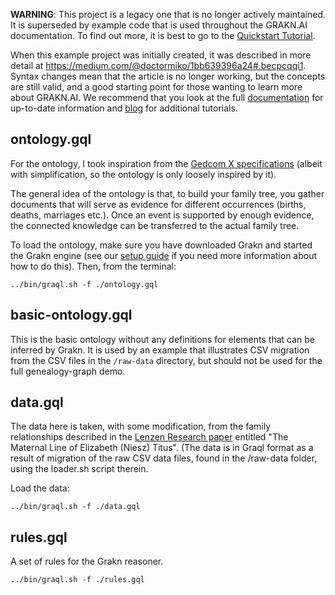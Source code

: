 **WARNING**: This project is a legacy one that is no longer actively maintained. It is superseded by example code that is used throughout the GRAKN.AI documentation. To find out more, it is best to go to the [Quickstart Tutorial](https://grakn.ai/pages/documentation/get-started/quickstart-tutorial.html).

When this example project was initially created, it was described in more detail at https://medium.com/@doctormiko/1bb639396a24#.becpcqqi1. Syntax changes mean that the article is no longer working, but the concepts are still valid, and a good starting point for those wanting to learn more about GRAKN.AI.  We recommend that you look at the full [documentation](https://grakn.ai/pages/index.html) for up-to-date information and [blog](https://blog.grakn.ai) for additional tutorials.


## ontology.gql
   
For the ontology, I took inspiration from the [Gedcom X specifications](http://www.gedcomx.org) (albeit with simplification, so the ontology is only loosely inspired by it).
    
The general idea of the ontology is that, to build your family tree, you gather documents that will serve as evidence for different occurrences (births, deaths, marriages etc.). Once an event is supported by enough evidence, the connected knowledge can be transferred to the actual family tree. 

To load the ontology, make sure you have downloaded Grakn and started the Grakn engine (see our [setup guide](https://grakn.ai/pages/documentation/get-started/setup-guide.html) if you need more information about how to do this). Then, from the terminal: 

```
../bin/graql.sh -f ./ontology.gql
```

## basic-ontology.gql

This is the basic ontology without any definitions for elements that can be inferred by Grakn. It is used by an example that illustrates CSV migration from the CSV files in the `/raw-data` directory, but should not be used for the full genealogy-graph demo.

## data.gql
   
The data here is taken, with some modification, from the family relationships described in the [Lenzen Research paper](http://www.lenzenresearch.com/titusnarrlineage.pdf) entitled "The Maternal Line of Elizabeth (Niesz) Titus". (The data is in Graql format as a result of migration of the raw CSV data files, found in the /raw-data folder, using the loader.sh script therein.

Load the data:
```
../bin/graql.sh -f ./data.gql
```


## rules.gql

A set of rules for the Grakn reasoner.

```
../bin/graql.sh -f ./rules.gql
```
